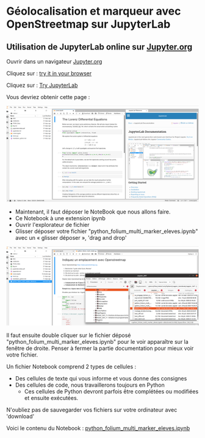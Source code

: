 Géolocalisation et marqueur avec OpenStreetmap sur JupyterLab
=============================================================

Utilisation de JupyterLab online sur [Jupyter.org](https://jupyter.org/)
------------------------------------------------------------------------

Ouvrir dans un navigateur [Jupyter.org](https://jupyter.org/)

Cliquez sur : [try it in your browser](https://jupyter.org/try)

Cliquez sur : [Try JupyterLab](https://mybinder.org/v2/gh/jupyterlab/jupyterlab-demo/master?urlpath=lab/tree/demo)

Vous devriez obtenir cette page :

![jupyterlab0](../images/jupyterlab0.png)

- Maintenant, il faut déposer le NoteBook que nous allons faire.
- Ce Notebook à une extension ipynb
- Ouvrir l'explorateur de fichier
- Glisser déposer votre fichier "python_folium_multi_marker_eleves.ipynb" avec un « glisser déposer », 'drag and drop'

![jupyterlab1](../images/jupyterlab1.png)

Il faut ensuite double cliquer sur le fichier déposé "python_folium_multi_marker_eleves.ipynb" pour le voir apparaître sur la fenêtre de droite. Penser à fermer la partie documentation pour mieux voir votre fichier.

Un fichier Notebook comprend 2 types de cellules :

- Des cellules de texte qui vous informe et vous donne des consignes
- Des cellules de code, nous travaillerons toujours en Python
    - Ces cellules de Python devront parfois être complétées ou modifiées et ensuite exécutées.

N'oubliez pas de sauvegarder vos fichiers sur votre ordinateur avec 'download'

Voici le contenu du Notebook :  [python_folium_multi_marker_eleves.ipynb](python_folium_multi_marker_eleves.ipynb)
